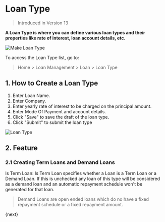 <!-- add-breadcrumbs -->
# Loan Type
> Introduced in Version 13

**A Loan Type is where you can define various loan types and their properties like rate of interest, loan account details, etc.**

<img class="screenshot" alt="Make Loan Type" src="{{docs_base_url}}/v12/assets/img/loan-management/loan-type-flow.png">

To access the Loan Type list, go to:
> Home > Loan Management > Loan > Loan Type

## 1. How to Create a Loan Type

1. Enter Loan Name.
1. Enter Company.
1. Enter yearly rate of interest to be charged on the principal amount.
1. Enter Mode Of Payment and account details.
1. Click "Save" to save the draft  of the loan type.
1. Click "Submit" to submit the loan type

<img class="screenshot" alt="Loan Type" src="{{docs_base_url}}/v12/assets/img/loan-management/loan-type.png">

## 2. Feature
### 2.1 Creating Term Loans and Demand Loans

Is Term Loan: Is Term Loan specifies whether a Loan is a Term Loan or a Demand Loan. If this is unchecked any loan of this type will be considered as a demand loan and an automatic repayment schedule won't be generated for that loan.

> Demand Loans are open ended loans which do no have a fixed repayment schedule or a fixed repayment amount.

{next}


